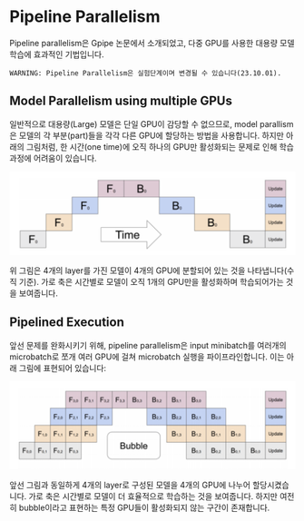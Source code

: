 # Pipeline Parallelism
Pipeline parallelism은 Gpipe 논문에서 소개되었고, 다중 GPU를 사용한 대용량 모델 학습에 효과적인 기법입니다.
```
WARNING: Pipeline Parallelism은 실험단계이며 변경될 수 있습니다(23.10.01).
```

## Model Parallelism using multiple GPUs
일반적으로 대용량(Large) 모델은 단일 GPU이 감당할 수 없으므로, model parallism은 모델의 각 부분(part)들을 각각 다른 GPU에 할당하는 방법을 사용합니다. 하지만 아래의 그림처럼, 한 시간(one time)에 오직 하나의 GPU만 활성화되는 문제로 인해 학습 과정에 어려움이 있습니다.

![image1](../../../image/pipeline_parallelism_image1.png)

위 그림은 4개의 layer를 가진 모델이 4개의 GPU에 분할되어 있는 것을 나타냅니다(수직 기준). 가로 축은 시간별로 모델이 오직 1개의 GPU만을 활성화하며 학습되어가는 것을 보여줍니다.

## Pipelined Execution
앞선 문제를 완화시키기 위해, pipeline parallelism은 input minibatch를 여러개의 microbatch로 쪼개 여러 GPU에 걸쳐 microbatch 실행을 파이프라인합니다. 이는 아래 그림에 표현되어 있습니다:

![image2](../../../image/pipeline_parallelism_image2.png)

앞선 그림과 동일하게 4개의 layer로 구성된 모델을 4개의 GPU에 나누어 할당시켰습니다. 가로 축은 시간별로 모델이 더 효율적으로 학습하는 것을 보여줍니다. 하지만 여전히 bubble이라고 표현하는 특정 GPU들이 활성화되지 않는 구간이 존재합니다.
